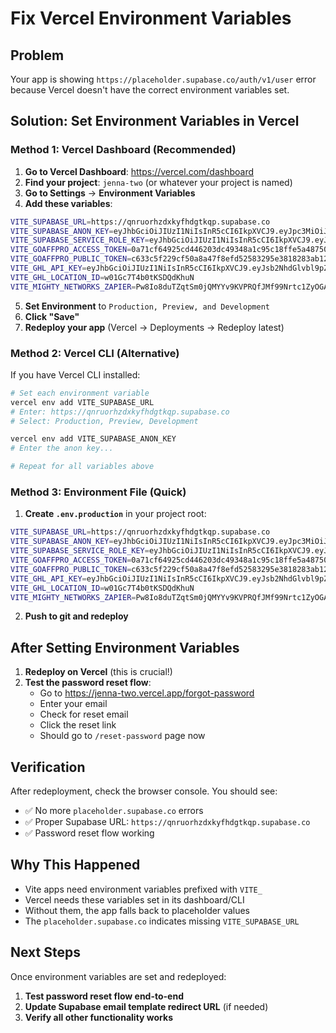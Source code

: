 # Fix Vercel Environment Variables

## Problem
Your app is showing `https://placeholder.supabase.co/auth/v1/user` error because Vercel doesn't have the correct environment variables set.

## Solution: Set Environment Variables in Vercel

### Method 1: Vercel Dashboard (Recommended)

1. **Go to Vercel Dashboard**: https://vercel.com/dashboard
2. **Find your project**: `jenna-two` (or whatever your project is named)
3. **Go to Settings** → **Environment Variables**
4. **Add these variables**:

```bash
VITE_SUPABASE_URL=https://qnruorhzdxkyfhdgtkqp.supabase.co
VITE_SUPABASE_ANON_KEY=eyJhbGciOiJIUzI1NiIsInR5cCI6IkpXVCJ9.eyJpc3MiOiJzdXBhYmFzZSIsInJlZiI6InFucnVvcmh6ZHhreWZoZGd0a3FwIiwicm9sZSI6ImFub24iLCJpYXQiOjE3NDgwMDU1MTAsImV4cCI6MjA2MzU4MTUxMH0.d42EFmjURUJ2aLFeAyFQsWwFmbnL7L_ObfAIlpv8McM
VITE_SUPABASE_SERVICE_ROLE_KEY=eyJhbGciOiJIUzI1NiIsInR5cCI6IkpXVCJ9.eyJpc3MiOiJzdXBhYmFzZSIsInJlZiI6InFucnVvcmh6ZHhreWZoZGd0a3FwIiwicm9sZSI6InNlcnZpY2Vfcm9sZSIsImlhdCI6MTc0ODAwNTUxMCwiZXhwIjoyMDYzNTgxNTEwfQ.YLZe38q0F1cl-eBTM5yXDha59JjISzA1eGmtmra7e4o
VITE_GOAFFPRO_ACCESS_TOKEN=0a71cf64925cd446203dc49348a1c95c18ffe5a487505b7ef9b7874c4a9b9f24
VITE_GOAFFPRO_PUBLIC_TOKEN=c633c5f229cf50a8a47f8efd52583295e3818283ab120ed0040994ea14f0903b
VITE_GHL_API_KEY=eyJhbGciOiJIUzI1NiIsInR5cCI6IkpXVCJ9.eyJsb2NhdGlvbl9pZCI6IncwMUdjN1Q0YjB0S1NEUWRLaHVOIiwidmVyc2lvbiI6MSwiaWF0IjoxNzQ4MDg3NzIyNDAwLCJzdWIiOiJFdHhSblUwTWpRaDFPaE5RbWN0OCJ9.HdKxSRwdblNpkGrt8ZUyMiz_RBFZbvlbE5Oa6V23wUI
VITE_GHL_LOCATION_ID=w01Gc7T4b0tKSDQdKhuN
VITE_MIGHTY_NETWORKS_ZAPIER=Pw8Io8duTZqtSm0jQMYYv9KVPRQfJMf99Nrtc1ZyOGA
```

5. **Set Environment** to `Production, Preview, and Development`
6. **Click "Save"**
7. **Redeploy your app** (Vercel → Deployments → Redeploy latest)

### Method 2: Vercel CLI (Alternative)

If you have Vercel CLI installed:

```bash
# Set each environment variable
vercel env add VITE_SUPABASE_URL
# Enter: https://qnruorhzdxkyfhdgtkqp.supabase.co
# Select: Production, Preview, Development

vercel env add VITE_SUPABASE_ANON_KEY
# Enter the anon key...

# Repeat for all variables above
```

### Method 3: Environment File (Quick)

1. **Create `.env.production`** in your project root:

```bash
VITE_SUPABASE_URL=https://qnruorhzdxkyfhdgtkqp.supabase.co
VITE_SUPABASE_ANON_KEY=eyJhbGciOiJIUzI1NiIsInR5cCI6IkpXVCJ9.eyJpc3MiOiJzdXBhYmFzZSIsInJlZiI6InFucnVvcmh6ZHhreWZoZGd0a3FwIiwicm9sZSI6ImFub24iLCJpYXQiOjE3NDgwMDU1MTAsImV4cCI6MjA2MzU4MTUxMH0.d42EFmjURUJ2aLFeAyFQsWwFmbnL7L_ObfAIlpv8McM
VITE_SUPABASE_SERVICE_ROLE_KEY=eyJhbGciOiJIUzI1NiIsInR5cCI6IkpXVCJ9.eyJpc3MiOiJzdXBhYmFzZSIsInJlZiI6InFucnVvcmh6ZHhreWZoZGd0a3FwIiwicm9sZSI6InNlcnZpY2Vfcm9sZSIsImlhdCI6MTc0ODAwNTUxMCwiZXhwIjoyMDYzNTgxNTEwfQ.YLZe38q0F1cl-eBTM5yXDha59JjISzA1eGmtmra7e4o
VITE_GOAFFPRO_ACCESS_TOKEN=0a71cf64925cd446203dc49348a1c95c18ffe5a487505b7ef9b7874c4a9b9f24
VITE_GOAFFPRO_PUBLIC_TOKEN=c633c5f229cf50a8a47f8efd52583295e3818283ab120ed0040994ea14f0903b
VITE_GHL_API_KEY=eyJhbGciOiJIUzI1NiIsInR5cCI6IkpXVCJ9.eyJsb2NhdGlvbl9pZCI6IncwMUdjN1Q0YjB0S1NEUWRLaHVOIiwidmVyc2lvbiI6MSwiaWF0IjoxNzQ4MDg3NzIyNDAwLCJzdWIiOiJFdHhSblUwTWpRaDFPaE5RbWN0OCJ9.HdKxSRwdblNpkGrt8ZUyMiz_RBFZbvlbE5Oa6V23wUI
VITE_GHL_LOCATION_ID=w01Gc7T4b0tKSDQdKhuN
VITE_MIGHTY_NETWORKS_ZAPIER=Pw8Io8duTZqtSm0jQMYYv9KVPRQfJMf99Nrtc1ZyOGA
```

2. **Push to git and redeploy**

## After Setting Environment Variables

1. **Redeploy on Vercel** (this is crucial!)
2. **Test the password reset flow**:
   - Go to https://jenna-two.vercel.app/forgot-password
   - Enter your email
   - Check for reset email
   - Click the reset link
   - Should go to `/reset-password` page now

## Verification

After redeployment, check the browser console. You should see:
- ✅ No more `placeholder.supabase.co` errors
- ✅ Proper Supabase URL: `https://qnruorhzdxkyfhdgtkqp.supabase.co`
- ✅ Password reset flow working

## Why This Happened

- Vite apps need environment variables prefixed with `VITE_`
- Vercel needs these variables set in its dashboard/CLI
- Without them, the app falls back to placeholder values
- The `placeholder.supabase.co` indicates missing `VITE_SUPABASE_URL`

## Next Steps

Once environment variables are set and redeployed:

1. **Test password reset flow end-to-end**
2. **Update Supabase email template redirect URL** (if needed)
3. **Verify all other functionality works** 